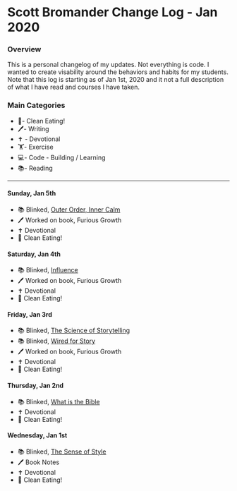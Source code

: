 # Scott Bromander Change Log - Jan 2020

### Overview
This is a personal changelog of my updates. Not everything is code. I wanted to create visability around the behaviors and habits for my students. Note that this log is starting as of Jan 1st, 2020 and it not a full description of what I have read and courses I have taken. 

### Main Categories
- 🍎- Clean Eating!
- 🖊- Writing
- ✝️ - Devotional
- 🏋️‍- Exercise
- 💻- Code - Building / Learning
- 📚- Reading

---
#### Sunday, Jan 5th
- 📚 Blinked, [Outer Order, Inner Calm](https://www.blinkist.com/books/outer-order-inner-calm-en)
- 🖊 Worked on book, Furious Growth
- ✝️ Devotional
- 🍎 Clean Eating!

#### Saturday, Jan 4th
- 📚 Blinked, [Influence](https://www.blinkist.com/books/influence-en)
- 🖊 Worked on book, Furious Growth
- ✝️ Devotional
- 🍎 Clean Eating!


#### Friday, Jan 3rd
- 📚 Blinked, [The Science of Storytelling](https://www.blinkist.com/books/the-science-of-storytelling-en)
- 📚 Blinked, [Wired for Story](https://www.blinkist.com/books/wired-for-story-en)
- 🖊 Worked on book, Furious Growth
- ✝️ Devotional
- 🍎 Clean Eating!

#### Thursday, Jan 2nd
- 📚 Blinked, [What is the Bible](https://www.blinkist.com/books/what-is-the-bible-en)
- ✝️ Devotional
- 🍎 Clean Eating!

#### Wednesday, Jan 1st
- 📚 Blinked, [The Sense of Style](https://www.blinkist.com/books/the-sense-of-style-en)
- 🖊 Book Notes
- ✝️ Devotional
- 🍎 Clean Eating!
